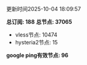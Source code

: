 更新时间2025-10-04 18:09:57

**总订阅: 188**
**总节点: 37065**
- vless节点: 10474
- hysteria2节点: 15

**google ping有效节点: 96**
